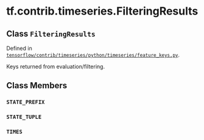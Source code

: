 <div itemscope itemtype="http://developers.google.com/ReferenceObject">
<meta itemprop="name" content="tf.contrib.timeseries.FilteringResults" />
<meta itemprop="path" content="Stable" />
<meta itemprop="property" content="STATE_PREFIX"/>
<meta itemprop="property" content="STATE_TUPLE"/>
<meta itemprop="property" content="TIMES"/>
</div>

# tf.contrib.timeseries.FilteringResults

## Class `FilteringResults`





Defined in [`tensorflow/contrib/timeseries/python/timeseries/feature_keys.py`](https://www.tensorflow.org/code/tensorflow/contrib/timeseries/python/timeseries/feature_keys.py).

Keys returned from evaluation/filtering.

## Class Members

<h3 id="STATE_PREFIX"><code>STATE_PREFIX</code></h3>

<h3 id="STATE_TUPLE"><code>STATE_TUPLE</code></h3>

<h3 id="TIMES"><code>TIMES</code></h3>

